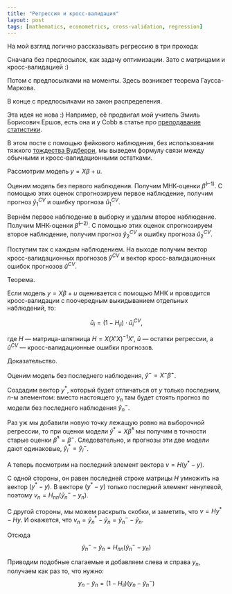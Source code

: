 ```yaml
---
title: "Регрессия и кросс-валидация"
layout: post
tags: [mathematics, econometrics, cross-validation, regression]
---
```


На мой взгляд логично рассказывать регрессию в три прохода: 

Сначала без предпосылок, как задачу оптимизации. Зато с матрицами и кросс-валидацией :)

Потом с предпосылками на моменты. Здесь возникает теорема Гаусса-Маркова.

В конце с предпосылками на закон распределения. 

Эта идея не нова :) Например, её продвигал мой учитель Эмиль Борисович Ершов, есть она и у Cobb в статье про [преподавание статистики](http://chjs.mat.utfsm.cl/volumes/02/01/Cobb(2011).pdf).

В этом посте с помощью фейкового наблюдения, без использования тяжкого [тождества Вудберри](https://en.wikipedia.org/wiki/Woodbury_matrix_identity), 
мы выведем формулу связи между обычными и кросс-валидационными остатками. 


Рассмотрим модель $y=X\beta + u$. 

Оценим модель без первого наблюдения. Получим МНК-оценки $\hat\beta^{(-1)}$.
С помощью этих оценок спрогнозируем первое наблюдение, получим прогноз $\hat y_1^{CV}$ и ошибку прогноза $\hat u_1^{CV}$.

Вернём первое наблюдение в выборку и удалим второе наблюдение. Получим МНК-оценки $\hat\beta^{(-2)}$.
С помощью этих оценок спрогнозируем второе наблюдение, получим прогноз $\hat y_2^{CV}$ и ошибку прогноза $\hat u_2^{CV}$.

Поступим так с каждым наблюдением. На выходе получим вектор кросс-валидационных прогнозов $\hat y^{CV}$ и вектор кросс-валидационных ошибок прогнозов $\hat u^{CV}$.


Теорема. 

Если модель $y=X\beta + u$ оценивается с помощью МНК и проводится кросс-валидации с поочередным выкидыванием отдельных наблюдений, то:

$$
\hat u_i = (1 - H_{ii}) \cdot \hat u_i^{CV},
$$

где $H$ — матрица-шляпница $H = X(X'X)^{-1}X'$, $\hat u$ — остатки регрессии, а $\hat u^{CV}$ — кросс-валидационные ошибки прогнозов.

Доказательство. 

Оценим модель без последнего наблюдения, $\hat y^{-} = X^{-} \hat\beta^{-}$. 

Создадим вектор $y^{*}$, который будет отличаться от $y$ только последним, $n$-м элементом:
вместо настоящего $y_n$ там будет стоять прогноз по модели без последнего наблюдения $\hat y^{-}_n$.

Раз уж мы добавили новую точку лежащую ровно на выборочной регрессии, то при оценки модели
$\hat y^* = X \hat \beta^*$ мы получим в точности старые оценки $\hat \beta^* = \hat \beta^-$. 
Следовательно, и прогнозы эти две модели дают одинаковые, $\hat y_i^* = \hat y_i^-$.

А теперь посмотрим на последний элемент вектора $v = H (y^* - y)$.

С одной стороны, он равен последней строке матрицы $H$ умножить на вектор $(y^* - y)$. 
В векторе $(y^* - y)$ только последний элемент ненулевой, поэтому $v_n = H_{nn} (\hat y^{-}_n - y_n)$.

С другой стороны, мы можем раскрыть скобки, и заметить, что $v = Hy^* - Hy$. 
И окажется, что $v_n = \hat y_n^* - \hat y_n = \hat y_n^- - \hat y_n$.

Отсюда
$$
 \hat y_n^- - \hat y_n = H_{nn} (\hat y_n^- - y_n)
$$

Приводим подобные слагаемые и добавляем слева и справа $y_n$, получаем как раз то, что нужно:
$$
y_n - \hat y_n   = (1 - H_{ii}) (y_n - \hat y_n^- )
$$